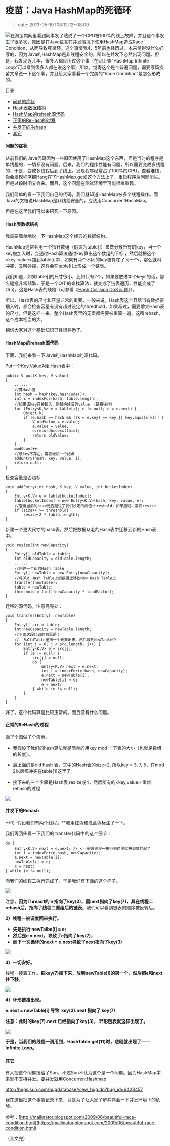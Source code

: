 # 疫苗：Java HashMap的死循环
>date: 2013-05-10T08:12:12+08:00


![](https://coolshell.cn/wp-content/uploads/2013/05/race_condition-300x190.jpg)在淘宝内网里看到同事发了贴说了一个CPU被100%的线上故障，并且这个事发生了很多次，原因是在Java语言在并发情况下使用HashMap造成Race Condition，从而导致死循环。这个事情我4、5年前也经历过，本来觉得没什么好写的，因为Java的HashMap是非线程安全的，所以在并发下必然出现问题。但是，我发现近几年，很多人都经历过这个事（在网上查“HashMap Infinite Loop”可以看到很多人都在说这个事）所以，觉得这个是个普遍问题，需要写篇疫苗文章说一下这个事，并且给大家看看一个完美的“Race Condition”是怎么形成的。




目录



* [问题的症状](#%E9%97%AE%E9%A2%98%E7%9A%84%E7%97%87%E7%8A%B6 "问题的症状")
* [Hash表数据结构](#Hash%E8%A1%A8%E6%95%B0%E6%8D%AE%E7%BB%93%E6%9E%84 "Hash表数据结构")
* [HashMap的rehash源代码](#HashMap%E7%9A%84rehash%E6%BA%90%E4%BB%A3%E7%A0%81 "HashMap的rehash源代码")
* [正常的ReHash的过程](#%E6%AD%A3%E5%B8%B8%E7%9A%84ReHash%E7%9A%84%E8%BF%87%E7%A8%8B "正常的ReHash的过程")
* [并发下的Rehash](#%E5%B9%B6%E5%8F%91%E4%B8%8B%E7%9A%84Rehash "并发下的Rehash")
* [其它](#%E5%85%B6%E5%AE%83 "其它")

#### 问题的症状


从前我们的Java代码因为一些原因使用了HashMap这个东西，但是当时的程序是单线程的，一切都没有问题。后来，我们的程序性能有问题，所以需要变成多线程的，于是，变成多线程后到了线上，发现程序经常占了100%的CPU，查看堆栈，你会发现程序都Hang在了HashMap.get()这个方法上了，重启程序后问题消失。但是过段时间又会来。而且，这个问题在测试环境里可能很难重现。


我们简单的看一下我们自己的代码，我们就知道HashMap被多个线程操作。而Java的文档说HashMap是非线程安全的，应该用ConcurrentHashMap。


但是在这里我们可以来研究一下原因。



#### Hash表数据结构


我需要简单地说一下HashMap这个经典的数据结构。


HashMap通常会用一个指针数组（假设为table[]）来做分散所有的key，当一个key被加入时，会通过Hash算法通过key算出这个数组的下标i，然后就把这个<key, value>插到table[i]中，如果有两个不同的key被算在了同一个i，那么就叫冲突，又叫碰撞，这样会在table[i]上形成一个链表。


我们知道，如果table[]的尺寸很小，比如只有2个，如果要放进10个keys的话，那么碰撞非常频繁，于是一个O(1)的查找算法，就变成了链表遍历，性能变成了O(n)，这是Hash表的缺陷（可参看《[Hash Collision DoS 问题](https://coolshell.cn/articles/6424.html "Hash Collision DoS 问题")》）。


所以，Hash表的尺寸和容量非常的重要。一般来说，Hash表这个容器当有数据要插入时，都会检查容量有没有超过设定的thredhold，如果超过，需要增大Hash表的尺寸，但是这样一来，整个Hash表里的无素都需要被重算一遍。这叫rehash，这个成本相当的大。


相信大家对这个基础知识已经很熟悉了。


#### HashMap的rehash源代码


下面，我们来看一下Java的HashMap的源代码。


Put一个Key,Value对到Hash表中：



```
public V put(K key, V value)
{
    ......
    //算Hash值
    int hash = hash(key.hashCode());
    int i = indexFor(hash, table.length);
    //如果该key已被插入，则替换掉旧的value （链接操作）
    for (Entry<K,V> e = table[i]; e != null; e = e.next) {
        Object k;
        if (e.hash == hash && ((k = e.key) == key || key.equals(k))) {
            V oldValue = e.value;
            e.value = value;
            e.recordAccess(this);
            return oldValue;
        }
    }
    modCount++;
    //该key不存在，需要增加一个结点
    addEntry(hash, key, value, i);
    return null;
}
```

检查容量是否超标



```
void addEntry(int hash, K key, V value, int bucketIndex)
{
    Entry<K,V> e = table[bucketIndex];
    table[bucketIndex] = new Entry<K,V>(hash, key, value, e);
    //查看当前的size是否超过了我们设定的阈值threshold，如果超过，需要resize
    if (size++ >= threshold)
        resize(2 * table.length);
} 
```

新建一个更大尺寸的hash表，然后把数据从老的Hash表中迁移到新的Hash表中。



```
void resize(int newCapacity)
{
    Entry[] oldTable = table;
    int oldCapacity = oldTable.length;
    ......
    //创建一个新的Hash Table
    Entry[] newTable = new Entry[newCapacity];
    //将Old Hash Table上的数据迁移到New Hash Table上
    transfer(newTable);
    table = newTable;
    threshold = (int)(newCapacity * loadFactor);
}
```

迁移的源代码，注意高亮处：



```
void transfer(Entry[] newTable)
{
    Entry[] src = table;
    int newCapacity = newTable.length;
    //下面这段代码的意思是：
    //  从OldTable里摘一个元素出来，然后放到NewTable中
    for (int j = 0; j < src.length; j++) {
        Entry<K,V> e = src[j];
        if (e != null) {
            src[j] = null;
            do {
                Entry<K,V> next = e.next;
                int i = indexFor(e.hash, newCapacity);
                e.next = newTable[i];
                newTable[i] = e;
                e = next;
            } while (e != null);
        }
    }
} 
```

好了，这个代码算是比较正常的。而且没有什么问题。


#### 正常的ReHash的过程


画了个图做了个演示。


* 我假设了我们的hash算法就是简单的用key mod 一下表的大小（也就是数组的长度）。


* 最上面的是old hash 表，其中的Hash表的size=2, 所以key = 3, 7, 5，在mod 2以后都冲突在table[1]这里了。


* 接下来的三个步骤是Hash表 resize成4，然后所有的<key,value> 重新rehash的过程


![](https://coolshell.cn/wp-content/uploads/2013/05/HashMap01.jpg)


#### 并发下的Rehash


**1）假设我们有两个线程。**我用红色和浅蓝色标注了一下。


我们再回头看一下我们的 transfer代码中的这个细节：



```
do {
    Entry<K,V> next = e.next; // <--假设线程一执行到这里就被调度挂起了
    int i = indexFor(e.hash, newCapacity);
    e.next = newTable[i];
    newTable[i] = e;
    e = next;
} while (e != null);
```

而我们的线程二执行完成了。于是我们有下面的这个样子。


![](https://coolshell.cn/wp-content/uploads/2013/05/HashMap02.jpg)


注意，**因为Thread1的 e 指向了key(3)，而next指向了key(7)，其在线程二rehash后，指向了线程二重组后的链表**。我们可以看到链表的顺序被反转后。


**2）线程一被调度回来执行。**


* **先是执行 newTalbe[i] = e;**
* **然后是e = next，导致了e指向了key(7)，**
* **而下一次循环的next = e.next导致了next指向了key(3)**


![](https://coolshell.cn/wp-content/uploads/2013/05/HashMap03.jpg)


**3）一切安好。**


线程一接着工作。**把key(7)摘下来，放到newTable[i]的第一个，然后把e和next往下移**。


![](https://coolshell.cn/wp-content/uploads/2013/05/HashMap04.jpg)


**4）环形链接出现。**


**e.next = newTable[i] 导致  key(3).next 指向了 key(7)**


**注意：此时的key(7).next 已经指向了key(3)， 环形链表就这样出现了。**


![](https://coolshell.cn/wp-content/uploads/2013/05/HashMap05.jpg)


**于是，当我们的线程一调用到，HashTable.get(11)时，悲剧就出现了——Infinite Loop。**


#### 其它


有人把这个问题报给了Sun，不过Sun不认为这个是一个问题。因为HashMap本来就不支持并发。要并发就用ConcurrentHashmap


<http://bugs.sun.com/bugdatabase/view_bug.do?bug_id=6423457>


我在这里把这个事情记录下来，只是为了让大家了解并体会一下并发环境下的危险。


参考：[http://mailinator.blogspot.com/2009/06/beautiful-race-condition.html](https://mailinator.blogspot.com/2009/06/beautiful-race-condition.html)


（全文完）


